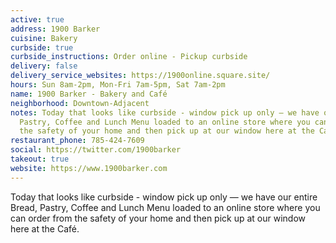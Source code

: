 ```yaml
---
active: true
address: 1900 Barker
cuisine: Bakery
curbside: true
curbside_instructions: Order online - Pickup curbside
delivery: false
delivery_service_websites: https://1900online.square.site/
hours: Sun 8am-2pm, Mon-Fri 7am-5pm, Sat 7am-2pm
name: 1900 Barker - Bakery and Café
neighborhood: Downtown-Adjacent
notes: Today that looks like curbside - window pick up only — we have our entire Bread,
  Pastry, Coffee and Lunch Menu loaded to an online store where you can order from
  the safety of your home and then pick up at our window here at the Café.
restaurant_phone: 785-424-7609
social: https://twitter.com/1900barker
takeout: true
website: https://www.1900barker.com
---
```


Today that looks like curbside - window pick up only — we have our entire Bread, Pastry, Coffee and Lunch Menu loaded to an online store where you can order from the safety of your home and then pick up at our window here at the Café.